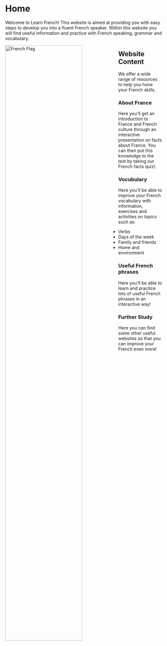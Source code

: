 <h1>Home</h1>
<p>Welcome to Learn French! This website is aimed at providing you with easy steps to develop you into a fluent French speaker. Within this website you will find useful information and practice with French speaking, grammar and vocabulary.</p>
<img style="width:70%; float:left; margin: 0 10px 10px 0;" src="https://upload.wikimedia.org/wikipedia/en/c/c3/Flag_of_France.svg" alt="French Flag" style="width:300px;height:250px;">
<h2>Website Content</h2>
<p>We offer a wide range of resources to help you hone your French skills.</p>
<h3>About France</h3>
<p>Here you'll get an introduction to France and French culture through an interactive presentation on facts about France. You can then put this knowledge to the test by taking our French facts quiz!.</p>
<h3>Vocubulary</h3>
<p>Here you'll be able to improve your French vocabulary with information, exercises and activities on topics such as:</p>
<ul>
  <li>Verbs</li>
  <li>Days of the week</li>
  <li>Family and friends</li>
  <li>Home and environment</li>
</ul>
<h3>Useful French phrases</h3>
<p>Here you'll be able to learn and practice lots of useful French phrases in an interactive way!</p>
<h3>Further Study</h3>
<p>Here you can find some other useful websites so that you can improve your French even more!</p>

